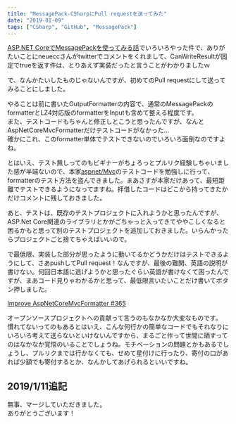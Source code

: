 ```yaml
---
title: "MessagePack-CSharpにPull requestを送ってみた"
date: "2019-01-09"
tags: ["CSharp", "GitHub", "MessagePack"]
---
```


[ASP.NET CoreでMessagePackを使ってみる話](https://spacekey.info/2167/)でいろいろやった件で、ありがたいことにneueccさんがtwitterでコメントをくれまして、CanWriteResultが固定でtrueを返す件は、とりあえず実装だったと言うことがわかりましたｗ

で、なんかたいしたものじゃないんですが、初めてのPull requestにして送ってみることにしました。

やることは前に書いたOutputFormatterの内容で、通常のMessagePackのformatterとLZ4対応版のformatterをInputも含めて整える程度です。  
また、テストコードもちゃんと修正しとこうと思ったんですが、なんとAspNetCoreMvcFormatterだけテストコードがなかった…  
確かにこれ、このformatter単体でテストできないのでいろいろ面倒なのですよね。

とはいえ、テスト無しってのもビギナーがちょろっとプルリク経験しちゃいました感が半端ないので、本家[aspnet/Mvc](https://github.com/aspnet/Mvc)のテストコードを勉強しに行って、formatterのテスト方法を盗んできました。まあさすが本家だけあって、最短距離でテストできるようになってますね。拝借したコードはどこから持ってきたかだけコメントに残しておきました。

あと、テストは、既存のテストプロジェクトに入れようかと思ったんですが、ASP.Net Core関連のライブラリとかがごちゃっと入ってきてややこしくなると困るかもと思って別のテストプロジェクトを追加しておきました。いらんかったらプロジェクトごと捨てちゃえばいいので。

で最低限、実装した部分が思ったように動いてるかどうかだけはテストできるようにして、さあpushしてPull request！なんですが、最後の難関、英語の説明が書けない。何回日本語に逃げようかと思ったぐらい英語が書けなくて困ったんですが、まあコード見りゃわかるかと思って、最低限言いたいことだけ書いてボタン押しました。

[Improve AspNetCoreMvcFormatter #365](https://github.com/neuecc/MessagePack-CSharp/pull/365)

オープンソースプロジェクトへの貢献って言うのもなかなか大変なものです。  
慣れてないってのもあるとはいえ、こんな何行かの簡単なコードでもそれなりにいろいろ考えて送らないといけないんですから、まるごと作って世間に晒すってのはなかなか覚悟のいることでしょうね。モチベーションの問題とかもあるでしょうし、プルリクまでは行かなくても、せめて星付けに行ったり、寄付の口があれば少額でも寄付するとか、なんかしてあげられるといいですね。

## 2019/1/11追記

無事、マージしていただきました。  
ありがとうございます！